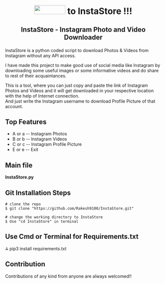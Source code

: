 # <p align="center"><img src="https://user-images.githubusercontent.com/73993775/142762615-39e07bb5-0cec-4f3e-a687-cecdbbc1c531.gif" height="29px" width="100px">  to InstaStore !!!</p>

## <p align="center">InstaStore - Instagram Photo and Video Downloader</p>

InstaStore is a python coded script to download Photos &amp; Videos from Instagram without any API access.

I have made this project to make good use of social media like Instagram by downloading some useful images or some informative videos and do share to rest of their acquaintances.

This is a tool, where you can just copy and paste the link of Instagram Photos and Videos and it will get downloaded in your respective location with the help of Internet connection.<br>
And just write the Instagram username to download Profile Picture of that account.

## Top Features
- A or a -- Instagram Photos
- B or b -- Instagram Videos
- C or c -- Instagram Profile Picture
- E or e -- Exit

## Main file
**InstaStore.py**

## Git Installation Steps
```
# clone the repo
$ git clone "https://github.com/Rakesh9100/InstaStore.git"

# change the working directory to InstaStore
$ Use "cd InstaStore" in terminal
```

## Use Cmd or Terminal for Requirements.txt
⁂ pip3 install requirements.txt

## Contribution
Contributions of any kind from anyone are always welcomed!!


